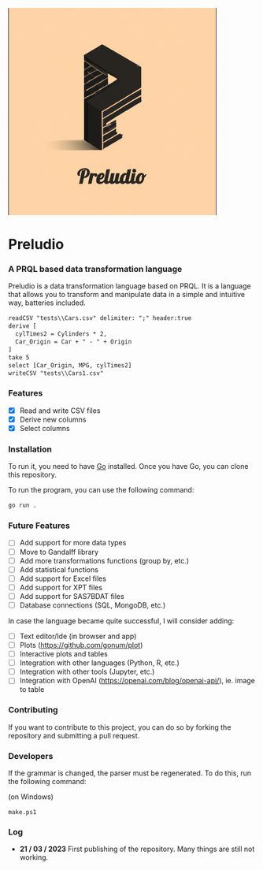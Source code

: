
![](media/logo_med.png)

# Preludio

### A PRQL based data transformation language
Preludio is a data transformation language based on PRQL. It is a language that allows you to transform and
manipulate data in a simple and intuitive way, batteries included.

```
readCSV "tests\\Cars.csv" delimiter: ";" header:true
derive [
  cylTimes2 = Cylinders * 2,
  Car_Origin = Car + " - " + Origin
]
take 5
select [Car_Origin, MPG, cylTimes2]
writeCSV "tests\\Cars1.csv"
```

### Features
-  [x] Read and write CSV files
-  [x] Derive new columns
-  [x] Select columns

### Installation
To run it, you need to have [Go](https://golang.org/doc/install) installed.
Once you have Go, you can clone this repository.

To run the program, you can use the following command:
```bash
go run .
```

### Future Features
- [ ] Add support for more data types
- [ ] Move to Gandalff library
- [ ] Add more transformations functions (group by, etc.)
- [ ] Add statistical functions
- [ ] Add support for Excel files
- [ ] Add support for XPT files
- [ ] Add support for SAS7BDAT files
- [ ] Database connections (SQL, MongoDB, etc.)

In case the language became quite successful, I will consider adding:

- [ ] Text editor/Ide (in browser and app)
- [ ] Plots (https://github.com/gonum/plot)
- [ ] Interactive plots and tables
- [ ] Integration with other languages (Python, R, etc.)
- [ ] Integration with other tools (Jupyter, etc.)
- [ ] Integration with OpenAI (https://openai.com/blog/openai-api/), ie. image to table

### Contributing
If you want to contribute to this project, you can do so by forking the repository and submitting a pull request.

### Developers
If the grammar is changed, the parser must be regenerated. To do this, run the following command:

(on Windows)
```
make.ps1
```

### Log
 - **21 / 03 / 2023** First publishing of the repository. Many things are still not working.

